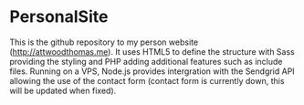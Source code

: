 PersonalSite
============
This is the github repository to my person website (http://attwoodthomas.me). It uses HTML5 to define the structure with
Sass providing the styling and PHP adding additional features such as include files. Running on a VPS, Node.js provides
intergration with the Sendgrid API allowing the use of the contact form (contact form is currently down, this will be 
updated when fixed).
